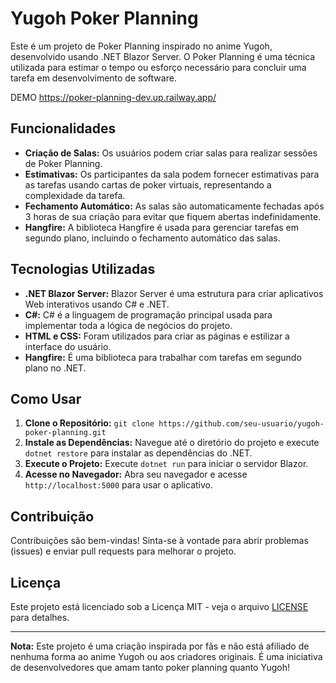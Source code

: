# Yugoh Poker Planning

Este é um projeto de Poker Planning inspirado no anime Yugoh, desenvolvido usando .NET Blazor Server. O Poker Planning é uma técnica utilizada para estimar o tempo ou esforço necessário para concluir uma tarefa em desenvolvimento de software.

DEMO https://poker-planning-dev.up.railway.app/

## Funcionalidades

- **Criação de Salas:** Os usuários podem criar salas para realizar sessões de Poker Planning.
- **Estimativas:** Os participantes da sala podem fornecer estimativas para as tarefas usando cartas de poker virtuais, representando a complexidade da tarefa.
- **Fechamento Automático:** As salas são automaticamente fechadas após 3 horas de sua criação para evitar que fiquem abertas indefinidamente.
- **Hangfire:** A biblioteca Hangfire é usada para gerenciar tarefas em segundo plano, incluindo o fechamento automático das salas.

## Tecnologias Utilizadas

- **.NET Blazor Server:** Blazor Server é uma estrutura para criar aplicativos Web interativos usando C# e .NET.
- **C#:** C# é a linguagem de programação principal usada para implementar toda a lógica de negócios do projeto.
- **HTML e CSS:** Foram utilizados para criar as páginas e estilizar a interface do usuário.
- **Hangfire:** É uma biblioteca para trabalhar com tarefas em segundo plano no .NET.

## Como Usar

1. **Clone o Repositório:** `git clone https://github.com/seu-usuario/yugoh-poker-planning.git`
2. **Instale as Dependências:** Navegue até o diretório do projeto e execute `dotnet restore` para instalar as dependências do .NET.
3. **Execute o Projeto:** Execute `dotnet run` para iniciar o servidor Blazor.
4. **Acesse no Navegador:** Abra seu navegador e acesse `http://localhost:5000` para usar o aplicativo.

## Contribuição

Contribuições são bem-vindas! Sinta-se à vontade para abrir problemas (issues) e enviar pull requests para melhorar o projeto.

## Licença

Este projeto está licenciado sob a Licença MIT - veja o arquivo [LICENSE](LICENSE) para detalhes.

---

**Nota:** Este projeto é uma criação inspirada por fãs e não está afiliado de nenhuma forma ao anime Yugoh ou aos criadores originais. É uma iniciativa de desenvolvedores que amam tanto poker planning quanto Yugoh!
